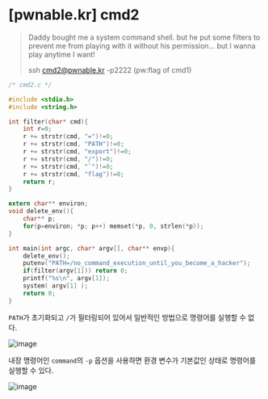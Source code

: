 # [pwnable.kr] cmd2

> Daddy bought me a system command shell.
> but he put some filters to prevent me from playing with it without his permission...
> but I wanna play anytime I want!
>
> ssh cmd2@pwnable.kr -p2222 (pw:flag of cmd1)

```c
/* cmd2.c */

#include <stdio.h>
#include <string.h>

int filter(char* cmd){
	int r=0;
	r += strstr(cmd, "=")!=0;
	r += strstr(cmd, "PATH")!=0;
	r += strstr(cmd, "export")!=0;
	r += strstr(cmd, "/")!=0;
	r += strstr(cmd, "`")!=0;
	r += strstr(cmd, "flag")!=0;
	return r;
}

extern char** environ;
void delete_env(){
	char** p;
	for(p=environ; *p; p++)	memset(*p, 0, strlen(*p));
}

int main(int argc, char* argv[], char** envp){
	delete_env();
	putenv("PATH=/no_command_execution_until_you_become_a_hacker");
	if(filter(argv[1])) return 0;
	printf("%s\n", argv[1]);
	system( argv[1] );
	return 0;
}
```

`PATH`가 초기화되고 `/`가 필터링되어 있어서 일반적인 방법으로 명령어를 실행할 수 없다.

![image](https://github.com/user-attachments/assets/813faeaf-edaf-4286-a7a6-b13c482fb8df)

내장 명령어인 `command`의 `-p` 옵션을 사용하면 환경 변수가 기본값인 상태로 명령어를 실행할 수 있다.

![image](https://github.com/user-attachments/assets/2bc35999-fd51-47d2-a484-168703d19a91)
